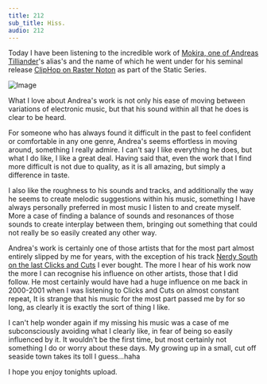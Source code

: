 ```yaml
---
title: 212
sub_title: Hiss.
audio: 212
---
```

Today I have been listening to the incredible work of <a href="http://www.repeatle.com/" title="Mokira, one of Andreas Tilliander" target="_blank">Mokira, one of Andreas Tilliander</a>'s alias's and the name of which he went under for his seminal release <a href="http://www.raster-noton.net/main.php?action=products&dat=37" title="ClipHop on Raster Noton" target="_blank">ClipHop on Raster Noton</a> as part of the Static Series.

![Image](/assets/img/Snd-212.png)

What I love about Andrea's work is not only his ease of moving between variations of electronic music, but that his sound within all that he does is clear to be heard. 

For someone who has always found it difficult in the past to feel confident or comfortable in any one genre, Andrea's seems effortless in moving around, something I really admire. I can't say I like everything he does, but what I do like, I like a great deal. Having said that, even the work that I find more difficult is not due to quality, as it is all amazing, but simply a difference in taste.

I also like the roughness to his sounds and tracks, and additionally the way he seems to create melodic suggestions within his music, something I have always personally preferred in most music I listen to and create myself. More a case of finding a balance of sounds and resonances of those sounds to create interplay between them, bringing out something that could not really be so easily created any other way.

Andrea's work is certainly one of those artists that for the most part almost entirely slipped by me for years, with the exception of his track <a href="http://www.discogs.com/Various-Clicks-Cuts-3/master/5768" title="Nerdy South on the last Clicks and Cuts" target="_blank">Nerdy South on the last Clicks and Cuts</a> I ever bought. The more I hear of his work now the more I can recognise his influence on other artists, those that I did follow. He most certainly would have had a huge influence on me back in 2000-2001 when I was listening to Clicks and Cuts on almost constant repeat, It is strange that his music for the most part passed me by for so long, as clearly it is exactly the sort of thing I like. 

I can't help wonder again if my missing his music was a case of me subconsciously avoiding what I clearly like, in fear of being so easily influenced by it. It wouldn't be the first time, but most certainly not something I do or worry about these days. My growing up in a small, cut off seaside town takes its toll I guess…haha

I hope you enjoy tonights upload.